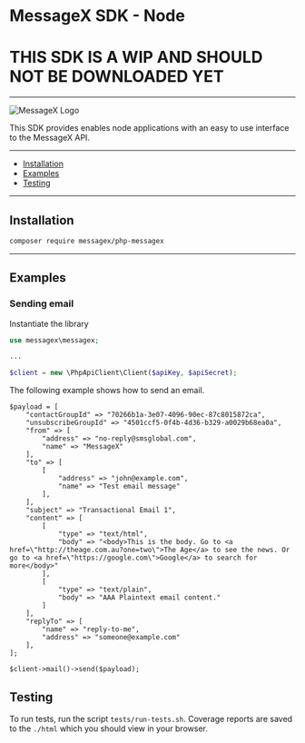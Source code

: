 # MessageX SDK - Node

# THIS SDK IS A WIP AND SHOULD NOT BE DOWNLOADED YET

---


![MessageX Logo](https://raw.githubusercontent.com/messagex/node-messagex/master/img/messagex-logo.png "MessageX")

This SDK provides enables node applications with an easy to use interface to the MessageX API.

---

* [Installation](#installation)
* [Examples](#examples)
* [Testing](#testing)

---

## Installation

```sh
composer require messagex/php-messagex
```

---

## Examples

### Sending email

Instantiate the library

```php
use messagex\messagex;

...

$client = new \PhpApiClient\Client($apiKey, $apiSecret);
```

The following example shows how to send an email.

```
$payload = [
    "contactGroupId" => "70266b1a-3e07-4096-90ec-87c8015872ca",
    "unsubscribeGroupId" => "4501ccf5-0f4b-4d36-b329-a0029b68ea0a",
    "from" => [ 
        "address" => "no-reply@smsglobal.com",
        "name" => "MessageX"
    ],
    "to" => [
        [
            "address" => "john@example.com",
            "name" => "Test email message"
        ],
    ],
    "subject" => "Transactional Email 1",
    "content" => [
        [
            "type" => "text/html",
            "body" => "<body>This is the body. Go to <a href=\"http://theage.com.au?one=two\">The Age</a> to see the news. Or go to <a href=\"https://google.com\">Google</a> to search for more</body>"
        ],
        [
            "type" => "text/plain",
            "body" => "AAA Plaintext email content."
        ]
    ],
    "replyTo" => [
        "name" => "reply-to-me",
        "address" => "someone@example.com"
    ],
];

$client->mail()->send($payload);
```

## Testing

To run tests, run the script `tests/run-tests.sh`. Coverage reports are 
saved to the `./html` which you should view in your browser.